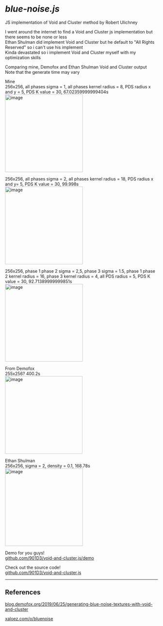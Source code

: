 # _**blue-noise.js**_
JS implementation of Void and Cluster method by Robert Ulichney

I went around the internet to find a Void and Cluster js implementation but there seems to be none or less\
Ethan Shulman did implement Void and Cluster but he default to "All Rights Reserved" so i can't use his implement\
Kinda devastated so i implement Void and Cluster myself with my optimization skills

Comparing mine, Demofox and Ethan Shulman Void and Cluster output\
Note that the generate time may vary

Mine\
256x256, all phases sigma = 1, all phases kernel radius = 8, PDS radius x and y = 5, PDS K value = 30, 67.02359999999404s\
<img width="256" height="256" alt="image" src="https://raw.githubusercontent.com/901D3/void-and-cluster.js/refs/heads/main/out/256x256%2C%20all%20phases%20sigma%20%3D%201%2C%20all%20phases%20kernel%20radius%20%3D%208%2C%20PDS%20radius%20x%20and%20y%20%3D%205%2C%20PDS%20K%20value%20%3D%2030%2C%2067.02359999999404s.png" />

256x256, all phases sigma = 2, all phases kernel radius = 18, PDS radius x and y= 5, PDS K value = 30, 99.998s\
<img width="256" height="256" alt="image" src="https://raw.githubusercontent.com/901D3/void-and-cluster.js/refs/heads/main/out/256x256%2C%20all%20phases%20sigma%20%3D%202%2C%20all%20phases%20kernel%20radius%20%3D%2018%2C%20PDS%20radius%20x%20and%20y%3D%205%2C%20PDS%20K%20value%20%3D%2030%2C%2099.998s.png" />

256x256, phase 1 phase 2 sigma = 2,5, phase 3 sigma = 1.5, phase 1 phase 2 kernel radius = 16, phase 3 kernel radius = 4, all PDS radius = 5, PDS K value = 30, 92.71389999999851s\
<img width="256" height="256" alt="image" src="https://raw.githubusercontent.com/901D3/void-and-cluster.js/refs/heads/main/out/256x256%2C%20phase%201%20phase%202%20sigma%20%3D%202%2C%20phase%203%20sigma%20%3D%201.5%2C%20phase%201%20phase%202%20kernel%20radius%20%3D%2016%2C%20phase%203%20kernel%20radius%20%3D%204%2C%20all%20PDS%20radius%20%3D%205%2C%20PDS%20K%20value%20%3D%2030%2C%2092.71389999999851s.png" />

From Demofox\
255x256? 400.2s\
<img width="255" height="256" alt="image" src="https://github.com/user-attachments/assets/a34febf6-3932-435b-b97c-4e691a0741a3" />

Ethan Shulman\
256x256, sigma = 2, density = 0.1, 168.78s\
<img width="256" height="256" alt="image" src="https://github.com/user-attachments/assets/1c126adc-ec9c-4216-8092-9d6b37725989" />

Demo for you guys!\
[github.com/901D3/void-and-cluster.js/demo](https://901d3.github.io/void-and-cluster.js/demo)

Check out the source code!\
[github.com/901D3/void-and-cluster.js](https://github.com/901D3/void-and-cluster.js)

----------
## References

[blog.demofox.org/2019/06/25/generating-blue-noise-textures-with-void-and-cluster](https://blog.demofox.org/2019/06/25/generating-blue-noise-textures-with-void-and-cluster)

[xaloez.com/o/bluenoise](https://xaloez.com/o/bluenoise)
